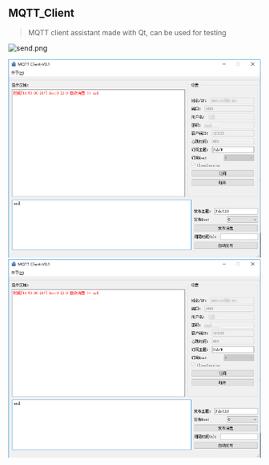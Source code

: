 ## MQTT_Client

> MQTT client assistant made with Qt, can be used for testing

![send.png](https://github.com/rocflyer/raw/master/screenshot/send.png)

![receive.png](screenshot/receive.png)
![receive.png](screenshot/receive.png)


